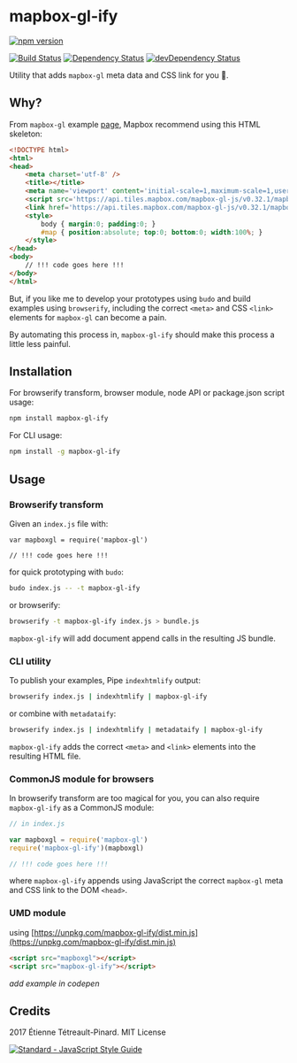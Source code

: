# mapbox-gl-ify

[![npm
version](https://badge.fury.io/js/mapbox-gl-ify.svg)](https://badge.fury.io/js/mapbox-gl-ify)

[![Build
Status](https://travis-ci.org/etpinard/mapbox-gl-ify.svg?branch=master)](https://travis-ci.org/etpinard/mapbox-gl-ify)
[![Dependency
Status](https://david-dm.org/etpinard/mapbox-gl-ify.svg?style=flat-square)](https://david-dm.org/etpinard/mapbox-gl-ify)
[![devDependency
Status](https://david-dm.org/etpinard/mapbox-gl-ify/dev-status.svg?style=flat-square)](https://david-dm.org/etpinard/mapbox-gl-ify#info=devDependencies)

Utility that adds `mapbox-gl` meta data and CSS link for you :tada:.

## Why?

From `mapbox-gl` example
[page](https://www.mapbox.com/mapbox-gl-js/examples/), Mapbox recommend using
this HTML skeleton:

```html
<!DOCTYPE html>
<html>
<head>
    <meta charset='utf-8' />
    <title></title>
    <meta name='viewport' content='initial-scale=1,maximum-scale=1,user-scalable=no' />
    <script src='https://api.tiles.mapbox.com/mapbox-gl-js/v0.32.1/mapbox-gl.js'></script>
    <link href='https://api.tiles.mapbox.com/mapbox-gl-js/v0.32.1/mapbox-gl.css' rel='stylesheet' />
    <style>
        body { margin:0; padding:0; }
        #map { position:absolute; top:0; bottom:0; width:100%; }
    </style>
</head>
<body>
	// !!! code goes here !!!
</body>
</html>

```

But, if you like me to develop your prototypes using `budo` and build examples
using `browserify`, including the correct `<meta>` and CSS `<link>` elements
for `mapbox-gl` can become a pain. 

By automating this process in, `mapbox-gl-ify` should make this process a
little less painful.

## Installation 

For browserify transform, browser module, node API or package.json script
usage:

```bash
npm install mapbox-gl-ify
```

For CLI usage:

```bash
npm install -g mapbox-gl-ify
```

## Usage

### Browserify transform

Given an `index.js` file with:

```
var mapboxgl = require('mapbox-gl')

// !!! code goes here !!!
```

for quick prototyping with `budo`:

```bash
budo index.js -- -t mapbox-gl-ify 
```

or browserify:

```bash
browserify -t mapbox-gl-ify index.js > bundle.js
```

`mapbox-gl-ify` will add document append calls in the resulting JS bundle.


### CLI utility

To publish your examples, Pipe `indexhtmlify` output:


```bash
browserify index.js | indexhtmlify | mapbox-gl-ify
```

or combine with `metadataify`:

```bash
browserify index.js | indexhtmlify | metadataify | mapbox-gl-ify
```

`mapbox-gl-ify` adds the correct `<meta>` and `<link>` elements into the
resulting HTML file.


### CommonJS module for browsers

In browserify transform are too magical for you, you can also require
`mapbox-gl-ify` as a CommonJS module:

```js
// in index.js

var mapboxgl = require('mapbox-gl')
require('mapbox-gl-ify')(mapboxgl)

// !!! code goes here !!!
```

where `mapbox-gl-ify` appends using JavaScript the correct `mapbox-gl` meta and
CSS link to the DOM `<head>`.

### UMD module

using
[https://unpkg.com/mapbox-gl-ify/dist.min.js](https://unpkg.com/mapbox-gl-ify/dist.min.js)

```html
<script src="mapboxgl"></script>
<script src="mapbox-gl-ify"></script>
```

_add example in codepen_

## Credits

2017 Étienne Tétreault-Pinard. MIT License

[![Standard - JavaScript Style
Guide](https://cdn.rawgit.com/feross/standard/master/badge.svg)](https://github.com/feross/standard)
